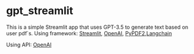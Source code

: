 # gpt_streamlit

This is a simple Streamlit app that uses GPT-3.5 to generate text based on user pdf`s.
Using framework: [Streamlit](https://www.streamlit.io/), [OpenAI](https://openai.com), [PyPDF2](https://pythonhosted.org/PyPDF2/),[Langchain](https://python.langchain.com/docs/get_started/introduction)

Using API: [OpenAI](https://openai.com)
